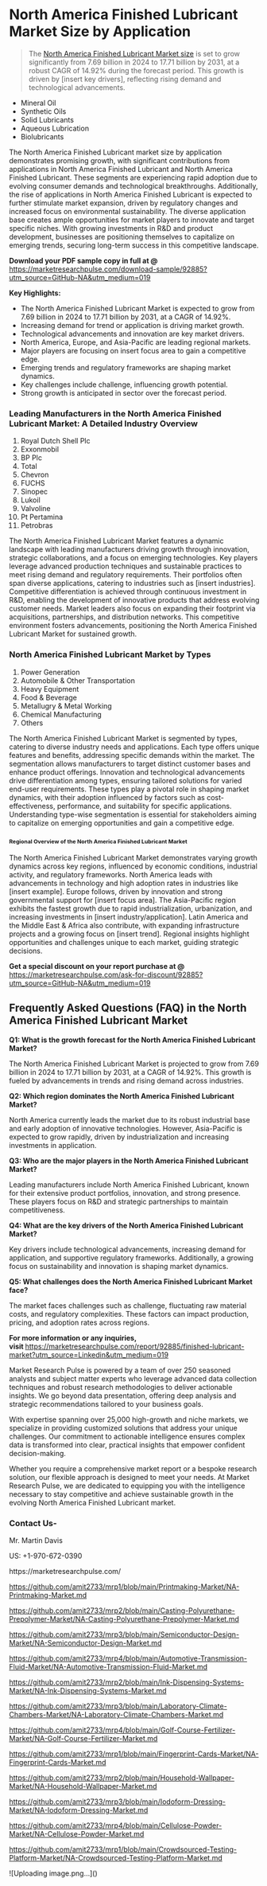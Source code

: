 <h1>North America Finished Lubricant Market&nbsp;Size by Application</h1><blockquote><p>The <a href="https://marketresearchpulse.com/download-sample/92885?utm_source=GitHub-NA&amp;utm_medium=019">North America Finished Lubricant Market size</a> is set to grow significantly from 7.69 billion in 2024 to 17.71 billion by 2031, at a robust CAGR of 14.92% during the forecast period. This growth is driven by [insert key drivers], reflecting rising demand and technological advancements.</p></blockquote><ul><li>Mineral Oil<li> Synthetic Oils<li> Solid Lubricants<li> Aqueous Lubrication<li> Biolubricants</li></ul><p>The North America Finished Lubricant market size by application demonstrates promising growth, with significant contributions from applications in North America Finished Lubricant and North America Finished Lubricant. These segments are experiencing rapid adoption due to evolving consumer demands and technological breakthroughs. Additionally, the rise of applications in North America Finished Lubricant is expected to further stimulate market expansion, driven by regulatory changes and increased focus on environmental sustainability. The diverse application base creates ample opportunities for market players to innovate and target specific niches. With growing investments in R&D and product development, businesses are positioning themselves to capitalize on emerging trends, securing long-term success in this competitive landscape.</p><p><strong>Download your PDF sample copy in full at @ </strong><a href="https://marketresearchpulse.com/download-sample/92885?utm_source=GitHub-NA&amp;utm_medium=019">https://marketresearchpulse.com/download-sample/92885?utm_source=GitHub-NA&amp;utm_medium=019</a></p><p><strong>Key Highlights: </strong></p><ul><li>The North America Finished Lubricant Market is expected to grow from 7.69 billion in 2024 to 17.71 billion by 2031, at a CAGR of 14.92%.</li><li>Increasing demand for trend or application is driving market growth.</li><li>Technological advancements and innovation are key market drivers.</li><li>North America, Europe, and Asia-Pacific are leading regional markets.</li><li>Major players are focusing on insert focus area to gain a competitive edge.</li><li>Emerging trends and regulatory frameworks are shaping market dynamics.</li><li>Key challenges include challenge, influencing growth potential.</li><li>Strong growth is anticipated in sector over the forecast period.</li></ul><h3>Leading Manufacturers in the North America Finished Lubricant Market: A Detailed Industry Overview</h3><ol><li>Royal Dutch Shell Plc</li><li>Exxonmobil</li><li>BP Plc</li><li>Total</li><li>Chevron</li><li>FUCHS</li><li>Sinopec</li><li>Lukoil</li><li>Valvoline</li><li>Pt Pertamina</li><li>Petrobras</li></ol><div class="flex max-w-full flex-col flex-grow"><div class="min-h-8 text-message flex w-full flex-col items-end gap-2 whitespace-normal break-words [.text-message+&amp;]:mt-5" dir="auto" data-message-author-role="assistant" data-message-id="fd8432e4-4910-450d-b182-61b7bfb0a01f" data-message-model-slug="gpt-4o"><div class="flex w-full flex-col gap-1 empty:hidden first:pt-[3px]"><div class="markdown prose w-full break-words dark:prose-invert light"><p>The North America Finished Lubricant Market features a dynamic landscape with leading manufacturers driving growth through innovation, strategic collaborations, and a focus on emerging technologies. Key players leverage advanced production techniques and sustainable practices to meet rising demand and regulatory requirements. Their portfolios often span diverse applications, catering to industries such as [insert industries]. Competitive differentiation is achieved through continuous investment in R&amp;D, enabling the development of innovative products that address evolving customer needs. Market leaders also focus on expanding their footprint via acquisitions, partnerships, and distribution networks. This competitive environment fosters advancements, positioning the North America Finished Lubricant Market for sustained growth.</p></div></div></div></div><h3>North America Finished Lubricant Market by Types</h3><ol><li>Power Generation<li> Automobile & Other Transportation<li> Heavy Equipment<li> Food & Beverage<li> Metallugry & Metal Working<li> Chemical Manufacturing<li> Others</li></ol><div class="flex max-w-full flex-col flex-grow"><div class="min-h-8 text-message flex w-full flex-col items-end gap-2 whitespace-normal break-words [.text-message+&amp;]:mt-5" dir="auto" data-message-author-role="assistant" data-message-id="084470be-0bb7-4664-bddf-5156b4f41249" data-message-model-slug="gpt-4o-mini"><div class="flex w-full flex-col gap-1 empty:hidden first:pt-[3px]"><div class="markdown prose w-full break-words dark:prose-invert light"><p>The North America Finished Lubricant Market is segmented by types, catering to diverse industry needs and applications. Each type offers unique features and benefits, addressing specific demands within the market. The segmentation allows manufacturers to target distinct customer bases and enhance product offerings. Innovation and technological advancements drive differentiation among types, ensuring tailored solutions for varied end-user requirements. These types play a pivotal role in shaping market dynamics, with their adoption influenced by factors such as cost-effectiveness, performance, and suitability for specific applications. Understanding type-wise segmentation is essential for stakeholders aiming to capitalize on emerging opportunities and gain a competitive edge.</p></div></div></div></div><h3><span style="font-size: 11px;">Regional Overview of the North America Finished Lubricant Market</span></h3><div class="flex max-w-full flex-col flex-grow"><div class="min-h-8 text-message flex w-full flex-col items-end gap-2 whitespace-normal break-words [.text-message+&amp;]:mt-5" dir="auto" data-message-author-role="assistant" data-message-id="e9038762-ce64-4e30-91c9-9bd413514231" data-message-model-slug="gpt-4o-mini"><div class="flex w-full flex-col gap-1 empty:hidden first:pt-[3px]"><div class="markdown prose w-full break-words dark:prose-invert light"><p>The North America Finished Lubricant Market demonstrates varying growth dynamics across key regions, influenced by economic conditions, industrial activity, and regulatory frameworks. North America leads with advancements in technology and high adoption rates in industries like [insert example]. Europe follows, driven by innovation and strong governmental support for [insert focus area]. The Asia-Pacific region exhibits the fastest growth due to rapid industrialization, urbanization, and increasing investments in [insert industry/application]. Latin America and the Middle East &amp; Africa also contribute, with expanding infrastructure projects and a growing focus on [insert trend]. Regional insights highlight opportunities and challenges unique to each market, guiding strategic decisions.</p></div></div></div></div><p><strong>Get a special discount on your report purchase at @ </strong><a href="https://marketresearchpulse.com/ask-for-discount/92885?utm_source=GitHub-NA&amp;utm_medium=019">https://marketresearchpulse.com/ask-for-discount/92885?utm_source=GitHub-NA&amp;utm_medium=019</a></p><h2>Frequently Asked Questions (FAQ) in the North America Finished Lubricant Market</h2><p><strong>Q1: What is the growth forecast for the North America Finished Lubricant Market?</strong></p><p>The North America Finished Lubricant Market is projected to grow from 7.69 billion in 2024 to 17.71 billion by 2031, at a CAGR of 14.92%. This growth is fueled by advancements in trends and rising demand across industries.</p><p><strong>Q2: Which region dominates the North America Finished Lubricant Market?</strong></p><p>North America currently leads the market due to its robust industrial base and early adoption of innovative technologies. However, Asia-Pacific is expected to grow rapidly, driven by industrialization and increasing investments in application.</p><p><strong>Q3: Who are the major players in the North America Finished Lubricant Market?</strong></p><p>Leading manufacturers include North America Finished Lubricant, known for their extensive product portfolios, innovation, and strong presence. These players focus on R&amp;D and strategic partnerships to maintain competitiveness.</p><p><strong>Q4: What are the key drivers of the North America Finished Lubricant Market?</strong></p><p>Key drivers include technological advancements, increasing demand for application, and supportive regulatory frameworks. Additionally, a growing focus on sustainability and innovation is shaping market dynamics.</p><p><strong>Q5: What challenges does the North America Finished Lubricant Market face?</strong></p><p>The market faces challenges such as challenge, fluctuating raw material costs, and regulatory complexities. These factors can impact production, pricing, and adoption rates across regions.</p><p><strong>For more information or any inquiries, visit&nbsp;</strong><a href="https://marketresearchpulse.com/report/92885/finished-lubricant-market?utm_source=Linkedin&utm_medium=019">https://marketresearchpulse.com/report/92885/finished-lubricant-market?utm_source=Linkedin&utm_medium=019</a></p><p>Market Research Pulse is powered by a team of over 250 seasoned analysts and subject matter experts who leverage advanced data collection techniques and robust research methodologies to deliver actionable insights. We go beyond data presentation, offering deep analysis and strategic recommendations tailored to your business goals.</p><p>With expertise spanning over 25,000 high-growth and niche markets, we specialize in providing customized solutions that address your unique challenges. Our commitment to actionable intelligence ensures complex data is transformed into clear, practical insights that empower confident decision-making.</p><p>Whether you require a comprehensive market report or a bespoke research solution, our flexible approach is designed to meet your needs. At Market Research Pulse, we are dedicated to equipping you with the intelligence necessary to stay competitive and achieve sustainable growth in the evolving North America Finished Lubricant market.</p><h3><strong>Contact Us-</strong></h3><p>Mr. Martin Davis</p><p>US: +1-970-672-0390</p><p>https://marketresearchpulse.com/</p><p><a href="https://github.com/amit2733/mrp1/blob/main/Printmaking-Market/NA-Printmaking-Market.md">https://github.com/amit2733/mrp1/blob/main/Printmaking-Market/NA-Printmaking-Market.md</a></p><p><a href="https://github.com/amit2733/mrp2/blob/main/Casting-Polyurethane-Prepolymer-Market/NA-Casting-Polyurethane-Prepolymer-Market.md">https://github.com/amit2733/mrp2/blob/main/Casting-Polyurethane-Prepolymer-Market/NA-Casting-Polyurethane-Prepolymer-Market.md</a></p><p><a href="https://github.com/amit2733/mrp3/blob/main/Semiconductor-Design-Market/NA-Semiconductor-Design-Market.md">https://github.com/amit2733/mrp3/blob/main/Semiconductor-Design-Market/NA-Semiconductor-Design-Market.md</a></p><p><a href="https://github.com/amit2733/mrp4/blob/main/Automotive-Transmission-Fluid-Market/NA-Automotive-Transmission-Fluid-Market.md">https://github.com/amit2733/mrp4/blob/main/Automotive-Transmission-Fluid-Market/NA-Automotive-Transmission-Fluid-Market.md</a></p><p><a href="https://github.com/amit2733/mrp2/blob/main/Ink-Dispensing-Systems-Market/NA-Ink-Dispensing-Systems-Market.md">https://github.com/amit2733/mrp2/blob/main/Ink-Dispensing-Systems-Market/NA-Ink-Dispensing-Systems-Market.md</a></p><p><a href="https://github.com/amit2733/mrp3/blob/main/Laboratory-Climate-Chambers-Market/NA-Laboratory-Climate-Chambers-Market.md">https://github.com/amit2733/mrp3/blob/main/Laboratory-Climate-Chambers-Market/NA-Laboratory-Climate-Chambers-Market.md</a></p><p><a href="https://github.com/amit2733/mrp4/blob/main/Golf-Course-Fertilizer-Market/NA-Golf-Course-Fertilizer-Market.md">https://github.com/amit2733/mrp4/blob/main/Golf-Course-Fertilizer-Market/NA-Golf-Course-Fertilizer-Market.md</a></p><p><a href="https://github.com/amit2733/mrp1/blob/main/Fingerprint-Cards-Market/NA-Fingerprint-Cards-Market.md">https://github.com/amit2733/mrp1/blob/main/Fingerprint-Cards-Market/NA-Fingerprint-Cards-Market.md</a></p><p><a href="https://github.com/amit2733/mrp2/blob/main/Household-Wallpaper-Market/NA-Household-Wallpaper-Market.md">https://github.com/amit2733/mrp2/blob/main/Household-Wallpaper-Market/NA-Household-Wallpaper-Market.md</a></p><p><a href="https://github.com/amit2733/mrp3/blob/main/Iodoform-Dressing-Market/NA-Iodoform-Dressing-Market.md">https://github.com/amit2733/mrp3/blob/main/Iodoform-Dressing-Market/NA-Iodoform-Dressing-Market.md</a></p><p><a href="https://github.com/amit2733/mrp4/blob/main/Cellulose-Powder-Market/NA-Cellulose-Powder-Market.md">https://github.com/amit2733/mrp4/blob/main/Cellulose-Powder-Market/NA-Cellulose-Powder-Market.md</a></p><p><a href="https://github.com/amit2733/mrp1/blob/main/Crowdsourced-Testing-Platform-Market/NA-Crowdsourced-Testing-Platform-Market.md">https://github.com/amit2733/mrp1/blob/main/Crowdsourced-Testing-Platform-Market/NA-Crowdsourced-Testing-Platform-Market.md</a></p>
![Uploading image.png…]()
